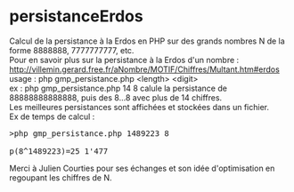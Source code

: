 # persistanceErdos
Calcul de la persistance à la Erdos en PHP sur des grands nombres N de la forme 8888888, 7777777777, etc.<br/>
Pour en savoir plus sur la persistance à la Erdos d'un nombre : http://villemin.gerard.free.fr/aNombre/MOTIF/Chiffres/Multant.htm#erdos<br/>
usage : php gmp_persistance.php &lt;length&gt; &lt;digit&gt;<br/>
ex : php gmp_persistance.php 14 8 calule la persistance de 88888888888888, puis des 8...8 avec plus de 14 chiffres.<br/>
Les meilleures persistances sont affichées et stockées dans un fichier.<br/>
Ex de temps de calcul :<br/>
<pre>&gt;php gmp_persistance.php 1489223 8<br/>
p(8^1489223)=25 1'477
</pre>
Merci à Julien Courties pour ses échanges et son idée d'optimisation en regoupant les chiffres de N.<br/>
